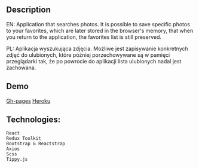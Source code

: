 ## Description

EN:
Application that searches photos.
It is possible to save specific photos to your favorites,
which are later stored in the browser's memory,
that when you return to the application, the favorites list is still preserved.

PL:
Aplikacja wyszukująca zdjęcia.
Możliwe jest zapisywanie konkretnych zdjęć do ulubionych,
które później porzechowywane są w pamięci przeglądarki tak,
że po powrocie do aplikacji lista ulubionych nadal jest zachowana.

## Demo

[Gh-pages](https://bysiuxvx.github.io/image-search-unsplash/)
[Heroku](https://unsplash-app-pb.herokuapp.com/)

## Technologies:

    React
    Redux Toolkit
    Bootstrap & Reactstrap
    Axios
    Scss
    Tippy.js
